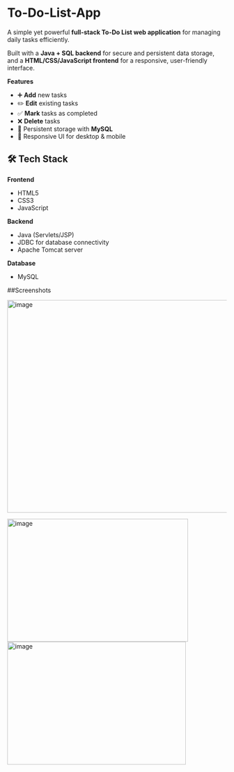 # To-Do-List-App

A simple yet powerful **full-stack To-Do List web application** for managing daily tasks efficiently.  

Built with a **Java + SQL backend** for secure and persistent data storage, and a **HTML/CSS/JavaScript frontend** for a responsive, user-friendly interface.  

**Features**
- ➕ **Add** new tasks  
- ✏️ **Edit** existing tasks  
- ✅ **Mark** tasks as completed  
- ❌ **Delete** tasks  
- 💾 Persistent storage with **MySQL**  
- 📱 Responsive UI for desktop & mobile


## 🛠 Tech Stack
**Frontend**
- HTML5  
- CSS3  
- JavaScript

**Backend**
- Java (Servlets/JSP)  
- JDBC for database connectivity  
- Apache Tomcat server  

**Database**
- MySQL

##Screenshots

<img width="913" height="488" alt="image" src="https://github.com/user-attachments/assets/f0190bb8-4d66-49eb-b2a9-1f565a4ce700" />

<img width="415" height="282" alt="image" src="https://github.com/user-attachments/assets/7ce3be3d-2c0d-463f-93eb-3f9deca92bda" />   <img width="410" height="282" alt="image" src="https://github.com/user-attachments/assets/86ad5d83-3049-49da-a2dd-03f06311be60" />


